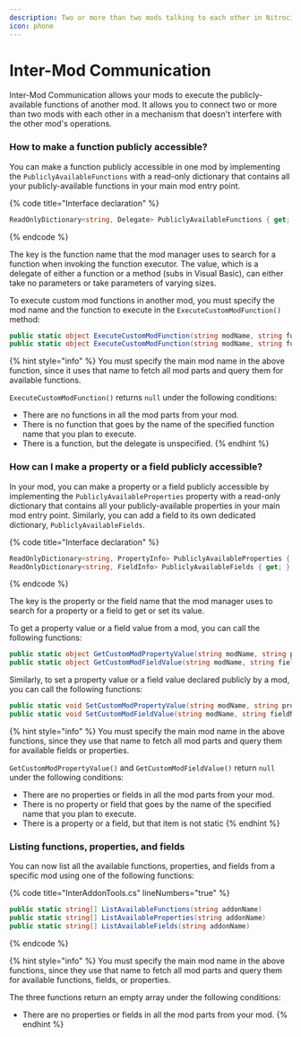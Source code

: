 ```yaml
---
description: Two or more than two mods talking to each other in Nitrocid
icon: phone
---
```


# Inter-Mod Communication

Inter-Mod Communication allows your mods to execute the publicly-available functions of another mod. It allows you to connect two or more than two mods with each other in a mechanism that doesn't interfere with the other mod's operations.

### How to make a function publicly accessible?

You can make a function publicly accessible in one mod by implementing the `PubliclyAvailableFunctions` with a read-only dictionary that contains all your publicly-available functions in your main mod entry point.

{% code title="Interface declaration" %}
```csharp
ReadOnlyDictionary<string, Delegate> PubliclyAvailableFunctions { get; }
```
{% endcode %}

The key is the function name that the mod manager uses to search for a function when invoking the function executor. The value, which is a delegate of either a function or a method (subs in Visual Basic), can either take no parameters or take parameters of varying sizes.

To execute custom mod functions in another mod, you must specify the mod name and the function to execute in the `ExecuteCustomModFunction()` method:

```csharp
public static object ExecuteCustomModFunction(string modName, string functionName)
public static object ExecuteCustomModFunction(string modName, string functionName, params object[] parameters)
```

{% hint style="info" %}
You must specify the main mod name in the above function, since it uses that name to fetch all mod parts and query them for available functions.

`ExecuteCustomModFunction()` returns `null` under the following conditions:

* There are no functions in all the mod parts from your mod.
* There is no function that goes by the name of the specified function name that you plan to execute.
* There is a function, but the delegate is unspecified.
{% endhint %}

### How can I make a property or a field publicly accessible?

In your mod, you can make a property or a field publicly accessible by implementing the `PubliclyAvailableProperties` property with a read-only dictionary that contains all your publicly-available properties in your main mod entry point. Similarly, you can add a field to its own dedicated dictionary, `PubliclyAvailableFields`.

{% code title="Interface declaration" %}
```csharp
ReadOnlyDictionary<string, PropertyInfo> PubliclyAvailableProperties { get; }
ReadOnlyDictionary<string, FieldInfo> PubliclyAvailableFields { get; }
```
{% endcode %}

The key is the property or the field name that the mod manager uses to search for a property or a field to get or set its value.

To get a property value or a field value from a mod, you can call the following functions:

```csharp
public static object GetCustomModPropertyValue(string modName, string propertyName)
public static object GetCustomModFieldValue(string modName, string fieldName)
```

Similarly, to set a property value or a field value declared publicly by a mod, you can call the following functions:

```csharp
public static void SetCustomModPropertyValue(string modName, string propertyName, object value)
public static void SetCustomModFieldValue(string modName, string fieldName, object value)
```

{% hint style="info" %}
You must specify the main mod name in the above functions, since they use that name to fetch all mod parts and query them for available fields or properties.

`GetCustomModPropertyValue()` and `GetCustomModFieldValue()` return `null` under the following conditions:

* There are no properties or fields in all the mod parts from your mod.
* There is no property or field that goes by the name of the specified name that you plan to execute.
* There is a property or a field, but that item is not static
{% endhint %}

### Listing functions, properties, and fields

You can now list all the available functions, properties, and fields from a specific mod using one of the following functions:

{% code title="InterAddonTools.cs" lineNumbers="true" %}
```csharp
public static string[] ListAvailableFunctions(string addonName)
public static string[] ListAvailableProperties(string addonName)
public static string[] ListAvailableFields(string addonName)
```
{% endcode %}

{% hint style="info" %}
You must specify the main mod name in the above functions, since they use that name to fetch all mod parts and query them for available functions, fields, or properties.

The three functions return an empty array under the following conditions:

* There are no properties or fields in all the mod parts from your mod.
{% endhint %}
